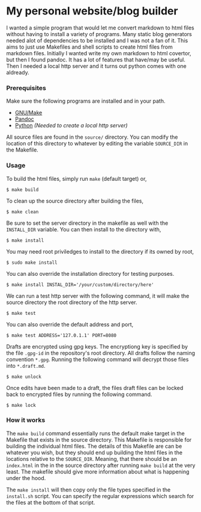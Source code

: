 # My personal website/blog builder

I wanted a simple program that would let me convert markdown to html files
without having to install a variety of programs. Many static blog generators
needed alot of dependencies to be installed and I was not a fan of it. This
aims to just use Makefiles and shell scripts to create html files from markdown
files. Initially I wanted write my own markdown to html covertor, but then I
found pandoc. It has a lot of features that have/may be useful. Then I needed a
local http server and it turns out python comes with one aldready.

### Prerequisites

Make sure the following programs are installed and in your path.
 - [GNU/Make](https://www.gnu.org/software/make/)
 - [Pandoc](http://pandoc.org/)
 - [Python](https://www.python.org/) *(Needed to create a local http server)*

All source files are found in the `source/` directory. You can modify the
location of this directory to whatever by editing the variable `SOURCE_DIR` in
the Makefile.

### Usage

To build the html files, simply run `make` (default target) or,
```
$ make build
```

To clean up the source directory after building the files,
```
$ make clean
```

Be sure to set the server directory in the makefile as well with the
`INSTALL_DIR` variable. You can then install to the directory with,
```
$ make install
```
You may need root priviledges to install to the directory if its owned by root,
```
$ sudo make install
```
You can also override the installation directory for testing purposes.
```
$ make install INSTAL_DIR='/your/custom/directory/here'
```

We can run a test http server with the following command, it will make the
source directory the root directory of the http server.
```
$ make test
```
You can also override the default address and port,
```
$ make test ADDRESS='127.0.1.1' PORT=8080
```

Drafts are encrypted using gpg keys. The encryptiong key is specified by
the file `.gpg-id` in the repository's root directory. All drafts follow the
naming convention `*.gpg`. Running the following command will decrypt those
files into `*.draft.md`.
```
$ make unlock
```
Once edits have been made to a draft, the files draft files can be locked back
to encrypted files by running the following command.
```
$ make lock
```

### How it works

The `make build` command essentially runs the default make target
in the Makefile that exists in the source directory. This Makefile
is responsible for building the individual html files. The details
of this Makefile are can be whatever you wish, but they should end
up building the html files in the locations relative to the
`SOURCE_DIR`. Meaning, that there should be an `index.html` in the
in the source directory after running `make build` at the very least.
The makefile should give more information about what is happening
under the hood.

The `make install` will then copy only the file types specified in
the `install.sh` script. You can specify the regular expressions
which search for the files at the bottom of that script.

